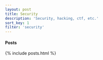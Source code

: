 ```yaml
---
layout: post
title: Security
description: 'Security, hacking, ctf, etc.'
sort_key: 1
filter: 'security'
---
```


#### Posts

{% include posts.html %}
